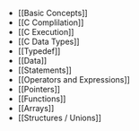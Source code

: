 - [[Basic Concepts]]
- [[C Complilation]]
- [[C Execution]]
- [[C Data Types]]
- [[Typedef]]
- [[Data]]
- [[Statements]]
- [[Operators and Expressions]]
- [[Pointers]]
- [[Functions]]
- [[Arrays]]
- [[Structures / Unions]]